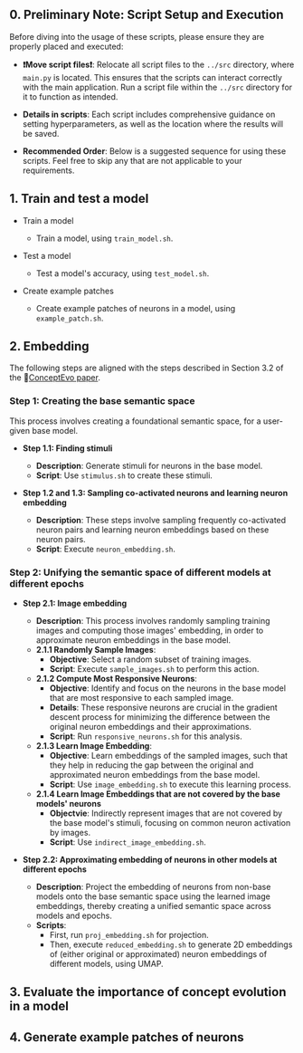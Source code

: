 ## 0. Preliminary Note: Script Setup and Execution
Before diving into the usage of these scripts, please ensure they are properly placed and executed:

- **❗️Move script files❗️**: Relocate all script files to the `../src` directory, where `main.py` is located. This ensures that the scripts can interact correctly with the main application. Run a script file within the `../src` directory for it to function as intended.

- **Details in scripts**: Each script includes comprehensive guidance on setting hyperparameters, as well as the location where the results will be saved.

- **Recommended Order**: Below is a suggested sequence for using these scripts. Feel free to skip any that are not applicable to your requirements.

## 1. Train and test a model
- Train a model
    - Train a model, using `train_model.sh`.

- Test a model
    - Test a model's accuracy, using `test_model.sh`.

- Create example patches 
    - Create example patches of neurons in a model, using `example_patch.sh`.

## 2. Embedding
The following steps are aligned with the steps described in Section 3.2 of the 📄[ConceptEvo paper](https://arxiv.org/abs/2203.16475).

### Step 1: Creating the base semantic space
This process involves creating a foundational semantic space, for a user-given base model.

- **Step 1.1: Finding stimuli**
    - **Description**: Generate stimuli for neurons in the base model.
    - **Script**: Use `stimulus.sh` to create these stimuli.

- **Step 1.2 and 1.3: Sampling co-activated neurons and learning neuron embedding**
    - **Description**: These steps involve sampling frequently co-activated neuron pairs and learning neuron embeddings based on these neuron pairs.
    - **Script**: Execute `neuron_embedding.sh`.

### Step 2: Unifying the semantic space of different models at different epochs

- **Step 2.1: Image embedding**
    - **Description**: This process involves randomly sampling training images and computing those images' embedding, in order to approximate neuron embeddings in the base model. 
    - **2.1.1 Randomly Sample Images**: 
        - **Objective**: Select a random subset of training images.
        - **Script**: Execute `sample_images.sh` to perform this action. 
    - **2.1.2 Compute Most Responsive Neurons**: 
        - **Objective**: Identify and focus on the neurons in the base model that are most responsive to each sampled image. 
        - **Details**: These responsive neurons are crucial in the gradient descent process for minimizing the difference between the original neuron embeddings and their approximations.
        - **Script**: Run `responsive_neurons.sh` for this analysis.
    - **2.1.3 Learn Image Embedding**: 
        - **Objective**: Learn embeddings of the sampled images, such that they help in reducing the gap between the original and approximated neuron embeddings from the base model.
        - **Script**: Use `image_embedding.sh` to execute this learning process. 
    - **2.1.4 Learn Image Embeddings that are not covered by the base models' neurons**
        - **Objectvie**: Indirectly represent images that are not covered by the base model's stimuli, focusing on common neuron activation by images.
        - **Script**: Use `indirect_image_embedding.sh`. 

- **Step 2.2: Approximating embedding of neurons in other models at different epochs**
    - **Description**: Project the embedding of neurons from non-base models onto the base semantic space using the learned image embeddings, thereby creating a unified semantic space across models and epochs.
    - **Scripts**:
        - First, run `proj_embedding.sh` for projection.
        - Then, execute `reduced_embedding.sh` to generate 2D embeddings of (either original or approximated) neuron embeddings of different models, using UMAP.

## 3. Evaluate the importance of concept evolution in a model

## 4. Generate example patches of neurons